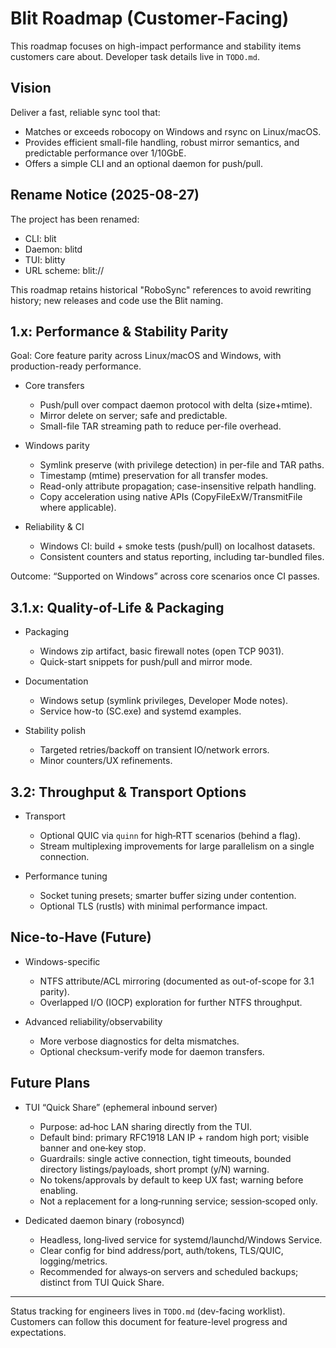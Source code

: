 # Blit Roadmap (Customer-Facing)

This roadmap focuses on high-impact performance and stability items customers care about. Developer task details live in `TODO.md`.

## Vision

Deliver a fast, reliable sync tool that:
- Matches or exceeds robocopy on Windows and rsync on Linux/macOS.
- Provides efficient small-file handling, robust mirror semantics, and predictable performance over 1/10GbE.
- Offers a simple CLI and an optional daemon for push/pull.



## Rename Notice (2025-08-27)

The project has been renamed:
- CLI: blit
- Daemon: blitd
- TUI: blitty
- URL scheme: blit://

This roadmap retains historical "RoboSync" references to avoid rewriting history; new releases and code use the Blit naming.
## 1.x: Performance & Stability Parity

Goal: Core feature parity across Linux/macOS and Windows, with production-ready performance.

- Core transfers
  - Push/pull over compact daemon protocol with delta (size+mtime).
  - Mirror delete on server; safe and predictable.
  - Small-file TAR streaming path to reduce per-file overhead.

- Windows parity
  - Symlink preserve (with privilege detection) in per-file and TAR paths.
  - Timestamp (mtime) preservation for all transfer modes.
  - Read-only attribute propagation; case-insensitive relpath handling.
  - Copy acceleration using native APIs (CopyFileExW/TransmitFile where applicable).

- Reliability & CI
  - Windows CI: build + smoke tests (push/pull) on localhost datasets.
  - Consistent counters and status reporting, including tar-bundled files.

Outcome: “Supported on Windows” across core scenarios once CI passes.

## 3.1.x: Quality-of-Life & Packaging

- Packaging
  - Windows zip artifact, basic firewall notes (open TCP 9031).
  - Quick-start snippets for push/pull and mirror mode.

- Documentation
  - Windows setup (symlink privileges, Developer Mode notes).
  - Service how-to (SC.exe) and systemd examples.

- Stability polish
  - Targeted retries/backoff on transient IO/network errors.
  - Minor counters/UX refinements.

## 3.2: Throughput & Transport Options

- Transport
  - Optional QUIC via `quinn` for high‑RTT scenarios (behind a flag).
  - Stream multiplexing improvements for large parallelism on a single connection.

- Performance tuning
  - Socket tuning presets; smarter buffer sizing under contention.
  - Optional TLS (rustls) with minimal performance impact.

## Nice-to-Have (Future)

- Windows-specific
  - NTFS attribute/ACL mirroring (documented as out-of-scope for 3.1 parity).
  - Overlapped I/O (IOCP) exploration for further NTFS throughput.

- Advanced reliability/observability
  - More verbose diagnostics for delta mismatches.
  - Optional checksum-verify mode for daemon transfers.

## Future Plans

- TUI “Quick Share” (ephemeral inbound server)
  - Purpose: ad‑hoc LAN sharing directly from the TUI.
  - Default bind: primary RFC1918 LAN IP + random high port; visible banner and one‑key stop.
  - Guardrails: single active connection, tight timeouts, bounded directory listings/payloads, short prompt (y/N) warning.
  - No tokens/approvals by default to keep UX fast; warning before enabling.
  - Not a replacement for a long‑running service; session‑scoped only.

- Dedicated daemon binary (robosyncd)
  - Headless, long‑lived service for systemd/launchd/Windows Service.
  - Clear config for bind address/port, auth/tokens, TLS/QUIC, logging/metrics.
  - Recommended for always‑on servers and scheduled backups; distinct from TUI Quick Share.

---

Status tracking for engineers lives in `TODO.md` (dev-facing worklist). Customers can follow this document for feature-level progress and expectations.

